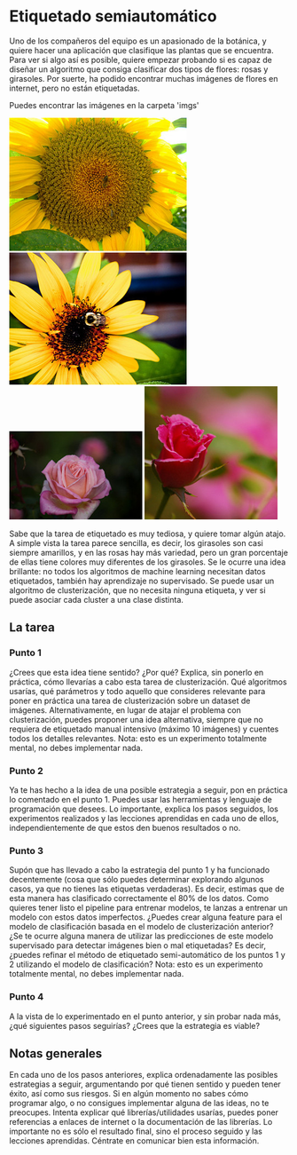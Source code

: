 # Etiquetado semiautomático

Uno de los compañeros del equipo es un apasionado de la botánica, y quiere hacer una aplicación que clasifique las plantas que se encuentra. Para ver si algo así es posible, quiere empezar probando si es capaz de diseñar un algoritmo que consiga clasificar dos tipos de flores: rosas y girasoles.
Por suerte, ha podido encontrar muchas imágenes de flores en internet, pero no están etiquetadas. 

Puedes encontrar las imágenes en la carpeta 'imgs'


![](https://raw.githubusercontent.com/emilio-carrasco/sunflowers-vs-roses/master/imgs/imagen1022.jpg)
![](https://raw.githubusercontent.com/emilio-carrasco/sunflowers-vs-roses/master/imgs/imagen1020.jpg)
![](https://raw.githubusercontent.com/emilio-carrasco/sunflowers-vs-roses/master/imgs/imagen33.jpg)
![](https://raw.githubusercontent.com/emilio-carrasco/sunflowers-vs-roses/master/imgs/imagen45.jpg)

Sabe que la tarea de etiquetado es muy tediosa, y quiere tomar algún atajo. A simple vista la tarea parece sencilla, es decir, los girasoles son casi siempre amarillos, y en las rosas hay más variedad, pero un gran porcentaje de ellas tiene colores muy diferentes de los girasoles.
Se le ocurre una idea brillante: no todos los algoritmos de machine learning necesitan datos etiquetados, también hay aprendizaje no supervisado. Se puede usar un algoritmo de clusterización, que no necesita ninguna etiqueta, y ver si puede asociar cada cluster a una clase distinta. 

## La tarea

### Punto 1

¿Crees que esta idea tiene sentido? ¿Por qué? Explica, sin ponerlo en práctica, cómo llevarías a cabo esta tarea de clusterización. Qué algoritmos usarías, qué parámetros y todo aquello que consideres relevante para poner en práctica una tarea de clusterización sobre un dataset de imágenes.
Alternativamente, en lugar de atajar el problema con clusterización, puedes proponer una idea alternativa, siempre que no requiera de etiquetado manual intensivo (máximo 10 imágenes) y cuentes todos los detalles relevantes.
Nota: esto es un experimento totalmente mental, no debes implementar nada.

### Punto 2

Ya te has hecho a la idea de una posible estrategia a seguir, pon en práctica lo comentado en el punto 1. Puedes usar las herramientas y lenguaje de programación que desees. Lo importante, explica los pasos seguidos, los experimentos realizados y las lecciones aprendidas en cada uno de ellos, independientemente de que estos den buenos resultados o no.

### Punto 3
Supón que has llevado a cabo la estrategia del punto 1 y ha funcionado decentemente (cosa que sólo puedes determinar explorando algunos casos, ya que no tienes las etiquetas verdaderas). Es decir, estimas que de esta manera has clasificado correctamente el 80% de los datos. Como quieres tener listo el pipeline para entrenar modelos, te lanzas a entrenar un modelo con estos datos imperfectos. 
¿Puedes crear alguna feature para el modelo de clasificación basada en el modelo de clusterización anterior? 
¿Se te ocurre alguna manera de utilizar las predicciones de este modelo supervisado para detectar imágenes bien o mal etiquetadas? Es decir, ¿puedes refinar el método de etiquetado semi-automático de los puntos 1 y 2 utilizando el modelo de clasificación? 
Nota: esto es un experimento totalmente mental, no debes implementar nada.
### Punto 4
A la vista de lo experimentado en el punto anterior, y sin probar nada más, ¿qué siguientes pasos seguirías? ¿Crees que la estrategia es viable? 

## Notas generales
En cada uno de los pasos anteriores, explica ordenadamente las posibles estrategias a seguir, argumentando por qué tienen sentido y pueden tener éxito, así como sus riesgos.
Si en algún momento no sabes cómo programar algo, o no consigues implementar alguna de las ideas, no te preocupes. Intenta explicar qué librerías/utilidades usarías, puedes poner referencias a enlaces de internet o la documentación de las librerías.
Lo importante no es sólo el resultado final, sino el proceso seguido y las lecciones aprendidas. Céntrate en comunicar bien esta información.

